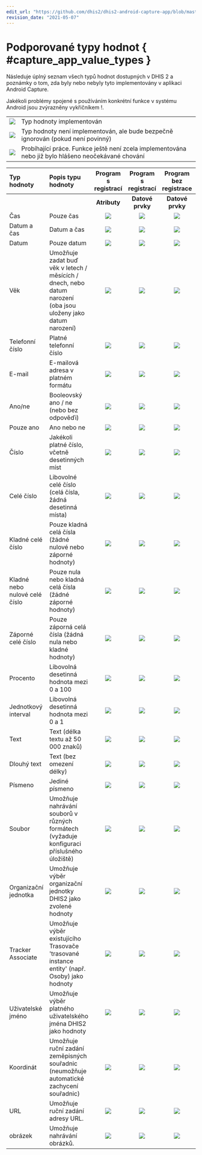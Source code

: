 ```yaml
---
edit_url: "https://github.com/dhis2/dhis2-android-capture-app/blob/master/docs/src/commonmark/en/content/capture-app/value-types-supported.md"
revision_date: "2021-05-07"
---
```


# Podporované typy hodnot { #capture_app_value_types }

Následuje úplný seznam všech typů hodnot dostupných v DHIS 2 a poznámky o tom, zda byly nebo nebyly tyto implementovány v aplikaci Android Capture.

Jakékoli problémy spojené s používáním konkrétní funkce v systému Android jsou zvýrazněny vykřičníkem \!.

|  |  |
| :-: | :-- |
| ![](resources/icons/icon-complete.png) | Typ hodnoty implementován |
| ![](resources/icons/icon-incomplete.png) | Typ hodnoty není implementován, ale bude bezpečně ignorován (pokud není povinný) |
| ![](resources/icons/icon-wip.png) | Probíhající práce. Funkce ještě není zcela implementována nebo již bylo hlášeno neočekávané chování |

| Typ hodnoty | Popis typu hodnoty | Program s registrací | Program s registrací | Program bez registrace | Datová sada | Poznámky k provádění |
| :-- | :-- | :-: | :-: | :-: | :-: | :-- |
|  |  | **Atributy** | **Datové prvky** | **Datové prvky** | **Datové prvky** |
| Čas | Pouze čas | ![](resources/icons/icon-complete.png) | ![](resources/icons/icon-complete.png) | ![](resources/icons/icon-complete.png) | ![](resources/icons/icon-complete.png) |  |
| Datum a čas | Datum a čas | ![](resources/icons/icon-complete.png) | ![](resources/icons/icon-complete.png) | ![](resources/icons/icon-complete.png) | ![](resources/icons/icon-complete.png) |  |
| Datum | Pouze datum | ![](resources/icons/icon-complete.png) | ![](resources/icons/icon-complete.png) | ![](resources/icons/icon-complete.png) | ![](resources/icons/icon-complete.png) |  |
| Věk | Umožňuje zadat buď věk v letech / měsících / dnech, nebo datum narození (oba jsou uloženy jako datum narození) | ![](resources/icons/icon-complete.png) | ![](resources/icons/icon-complete.png) | ![](resources/icons/icon-complete.png) | ![](resources/icons/icon-complete.png) |  |
| Telefonní číslo | Platné telefonní číslo | ![](resources/icons/icon-complete.png) | ![](resources/icons/icon-complete.png) | ![](resources/icons/icon-complete.png) | ![](resources/icons/icon-complete.png) |  |
| E-mail | E-mailová adresa v platném formátu | ![](resources/icons/icon-complete.png) | ![](resources/icons/icon-complete.png) | ![](resources/icons/icon-complete.png) | ![](resources/icons/icon-complete.png) |  |
| Ano/ne | Booleovský ano / ne (nebo bez odpověďi) | ![](resources/icons/icon-complete.png) | ![](resources/icons/icon-complete.png) | ![](resources/icons/icon-complete.png) | ![](resources/icons/icon-complete.png) |  |
| Pouze ano | Ano nebo ne | ![](resources/icons/icon-complete.png) | ![](resources/icons/icon-complete.png) | ![](resources/icons/icon-complete.png) | ![](resources/icons/icon-complete.png) |
| Číslo | Jakékoli platné číslo, včetně desetinných míst | ![](resources/icons/icon-complete.png) | ![](resources/icons/icon-complete.png) | ![](resources/icons/icon-complete.png) | ![](resources/icons/icon-complete.png) |  |
| Celé číslo | Libovolné celé číslo (celá čísla, žádná desetinná místa) | ![](resources/icons/icon-complete.png) | ![](resources/icons/icon-complete.png) | ![](resources/icons/icon-complete.png) | ![](resources/icons/icon-complete.png) |  |
| Kladné celé číslo | Pouze kladná celá čísla (žádné nulové nebo záporné hodnoty) | ![](resources/icons/icon-complete.png) | ![](resources/icons/icon-complete.png) | ![](resources/icons/icon-complete.png) | ![](resources/icons/icon-complete.png) |  |
| Kladné nebo nulové celé číslo | Pouze nula nebo kladná celá čísla (žádné záporné hodnoty) | ![](resources/icons/icon-complete.png) | ![](resources/icons/icon-complete.png) | ![](resources/icons/icon-complete.png) | ![](resources/icons/icon-complete.png) |  |
| Záporné celé číslo | Pouze záporná celá čísla (žádná nula nebo kladné hodnoty) | ![](resources/icons/icon-complete.png) | ![](resources/icons/icon-complete.png) | ![](resources/icons/icon-complete.png) | ![](resources/icons/icon-complete.png) |  |
| Procento | Libovolná desetinná hodnota mezi 0 a 100 | ![](resources/icons/icon-complete.png) | ![](resources/icons/icon-complete.png) | ![](resources/icons/icon-complete.png) | ![](resources/icons/icon-complete.png) |  |
| Jednotkový interval | Libovolná desetinná hodnota mezi 0 a 1 | ![](resources/icons/icon-complete.png) | ![](resources/icons/icon-complete.png) | ![](resources/icons/icon-complete.png) | ![](resources/icons/icon-complete.png) |  |
| Text | Text (délka textu až 50 000 znaků) | ![](resources/icons/icon-complete.png) | ![](resources/icons/icon-complete.png) | ![](resources/icons/icon-complete.png) | ![](resources/icons/icon-complete.png) |  |
| Dlouhý text | Text (bez omezení délky) | ![](resources/icons/icon-complete.png) | ![](resources/icons/icon-complete.png) | ![](resources/icons/icon-complete.png) | ![](resources/icons/icon-complete.png) |  |
| Písmeno | Jediné písmeno | ![](resources/icons/icon-complete.png) | ![](resources/icons/icon-complete.png) | ![](resources/icons/icon-complete.png) | ![](resources/icons/icon-complete.png) |  |
| Soubor | Umožňuje nahrávání souborů v různých formátech (vyžaduje konfiguraci příslušného úložiště) | ![](resources/icons/icon-wip.png) | ![](resources/icons/icon-wip.png) | ![](resources/icons/icon-wip.png) | ![](resources/icons/icon-incomplete.png) |  |
| Organizační jednotka | Umožňuje výběr organizační jednotky DHIS2 jako zvolené hodnoty | ![](resources/icons/icon-complete.png) | ![](resources/icons/icon-complete.png) | ![](resources/icons/icon-complete.png) | ![](resources/icons/icon-incomplete.png) |  |
| Tracker Associate | Umožňuje výběr existujícího Trasovače 'trasované instance entity' (např. Osoby) jako hodnoty | ![](resources/icons/icon-incomplete.png) | ![](resources/icons/icon-incomplete.png) | ![](resources/icons/icon-incomplete.png) | ![](resources/icons/icon-incomplete.png) |  |
| Uživatelské jméno | Umožňuje výběr platného uživatelského jména DHIS2 jako hodnoty | ![](resources/icons/icon-wip.png) | ![](resources/icons/icon-wip.png) | ![](resources/icons/icon-wip.png) | ![](resources/icons/icon-incomplete.png) |
| Koordinát | Umožňuje ruční zadání zeměpisných souřadnic (neumožňuje automatické zachycení souřadnic) | ![](resources/icons/icon-complete.png) | ![](resources/icons/icon-complete.png) | ![](resources/icons/icon-complete.png) | ![](resources/icons/icon-complete.png) |  |
| URL | Umožňuje ruční zadání adresy URL. | ![](resources/icons/icon-complete.png) | ![](resources/icons/icon-complete.png) | ![](resources/icons/icon-complete.png) | ![](resources/icons/icon-complete.png) |  |
| obrázek | Umožňuje nahrávání obrázků. | ![](resources/icons/icon-complete.png) | ![](resources/icons/icon-complete.png) | ![](resources/icons/icon-complete.png) | ![](resources/icons/icon-incomplete.png) |  |
